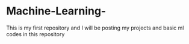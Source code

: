 # Machine-Learning-
This is my first repository and I will be posting my projects and basic ml codes in this repository
